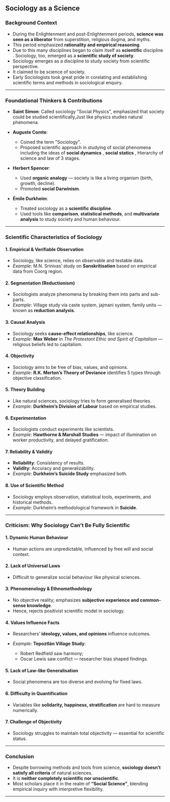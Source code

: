 

## **Sociology as a Science**

###  **Background Context**

* During the Enlightenment and post-Enlightenment periods, **science was seen as a liberator** from superstition, religious dogma, and myths.
* This period emphasized **rationality and empirical reasoning**.
* Due to this many disciplines began to claim itself as **scientific** discipline . Sociology, too, emerged as a **scientific study of society**.
* Sociology emerges as a discipline to study society from scientific perspective.
* It claimed to be science of society.
* Early Sociologists took great pride in corelating and establishing scientific terms and methods in sociological enquiry.

---

###  **Foundational Thinkers & Contributions**

* **Saint Simon**: Called sociology "Social Physics", emphasized that society could be studied scientifically,Just like physics studies natural phenomena.

* **Auguste Comte**:

  * Coined the term "Sociology".
  * Proposed scientific approach in studying of social phenomena including the ideas of **social dynamics** , **social statics** , Hierarchy of science and law of 3 stages.

* **Herbert Spencer**:

  * Used **organic analogy** — society is like a living organism (birth, growth, decline).
  * Promoted **social Darwinism**.
* **Émile Durkheim**:

  * Treated sociology as a **scientific discipline**.
  * Used tools like **comparison**, **statistical methods**, and **multivariate analysis** to study society and human behaviour.

---

###  **Scientific Characteristics of Sociology**

#### 1. **Empirical & Verifiable Observation**

* Sociology, like science, relies on observable and testable data.
* *Example*: M.N. Srinivas’ study on **Sanskritisation** based on empirical data from Coorg region.

#### 2. **Segmentation (Reductionism)**

* Sociologists analyze phenomena by breaking them into parts and sub-parts.
* *Example*: Village study via caste system, jajmani system, family units — known as **reduction analysis**.

#### 3. **Causal Analysis**

* Sociology seeks **cause-effect relationships**, like science.
* *Example*: **Max Weber** in *The Protestant Ethic and Spirit of Capitalism* — religious beliefs led to capitalism.

#### 4. **Objectivity**

* Sociology aims to be free of bias, values, and opinions.
* *Example*: **R.K. Merton’s Theory of Deviance** identifies 5 types through objective classification.

#### 5. **Theory Building**

* Like natural sciences, sociology tries to form generalised theories.
* *Example*: **Durkheim’s Division of Labour** based on empirical studies.

#### 6. **Experimentation**

* Sociologists conduct experiments like scientists.
* *Example*: **Hawthorne & Marshall Studies** — impact of illumination on worker productivity, and delayed gratification.

#### 7. **Reliability & Validity**

* **Reliability**: Consistency of results.
* **Validity**: Accuracy and generalizability.
* *Example*: **Durkheim’s Suicide Study** emphasized both.

#### 8. **Use of Scientific Method**

* Sociology employs observation, statistical tools, experiments, and historical methods.
* *Example*: Durkheim’s methodological framework in **Suicide**.

---

###  **Criticism: Why Sociology Can’t Be Fully Scientific**

#### 1. **Dynamic Human Behaviour**

* Human actions are unpredictable, influenced by free will and social context.

#### 2. **Lack of Universal Laws**

* Difficult to generalize social behaviour like physical sciences.

#### 3. **Phenomenology & Ethnomethodology**

* No objective reality; emphasizes **subjective experience and common-sense knowledge**.
* Hence, rejects positivist scientific model in sociology.

#### 4. **Values Influence Facts**

* Researchers’ **ideology, values, and opinions** influence outcomes.
* *Example*: **Tepoztlán Village Study**:

  * Robert Redfield saw harmony;
  * Oscar Lewis saw conflict — researcher bias shaped findings.

#### 5. **Lack of Law-like Generalisation**

* Social phenomena are too diverse and evolving for fixed laws.

#### 6. **Difficulty in Quantification**

* Variables like **solidarity, happiness, stratification** are hard to measure numerically.

#### 7. **Challenge of Objectivity**

* Sociology struggles to maintain total objectivity — essential for scientific status.

---

###  **Conclusion**

* Despite borrowing methods and tools from science, **sociology doesn’t satisfy all criteria** of natural sciences.
* It is **neither completely scientific nor unscientific**.
* Most scholars place it in the realm of **“Social Science”**, blending empirical inquiry with interpretive flexibility.

---

